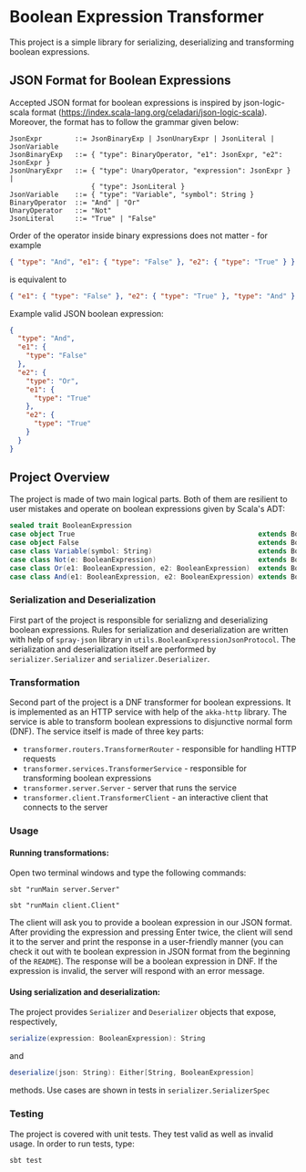# Boolean Expression Transformer

This project is a simple library for serializing, deserializing 
and transforming boolean expressions.

## JSON Format for Boolean Expressions

Accepted JSON format for boolean expressions is inspired by json-logic-scala format 
(https://index.scala-lang.org/celadari/json-logic-scala). Moreover, the format has to
follow the grammar given below:

```ebnf
JsonExpr        ::= JsonBinaryExp | JsonUnaryExpr | JsonLiteral | JsonVariable 
JsonBinaryExp   ::= { "type": BinaryOperator, "e1": JsonExpr, "e2": JsonExpr } 
JsonUnaryExpr   ::= { "type": UnaryOperator, "expression": JsonExpr } |
                    { "type": JsonLiteral }
JsonVariable    ::= { "type": "Variable", "symbol": String }
BinaryOperator  ::= "And" | "Or"
UnaryOperator   ::= "Not"
JsonLiteral     ::= "True" | "False"
```

Order of the operator inside binary expressions does not matter - for example
```json
{ "type": "And", "e1": { "type": "False" }, "e2": { "type": "True" } }
``` 
is equivalent to
```json
{ "e1": { "type": "False" }, "e2": { "type": "True" }, "type": "And" }
```

Example valid JSON boolean expression:
```json
{
  "type": "And",
  "e1": {
    "type": "False"
  },
  "e2": {
    "type": "Or",
    "e1": {
      "type": "True"
    },
    "e2": {
      "type": "True"
    }
  }
}
```

## Project Overview

The project is made of two main logical parts. Both of them are resilient to user mistakes 
and operate on boolean expressions given by Scala's ADT: 
```scala
sealed trait BooleanExpression
case object True                                             extends BooleanExpression
case object False                                            extends BooleanExpression
case class Variable(symbol: String)                          extends BooleanExpression
case class Not(e: BooleanExpression)                         extends BooleanExpression
case class Or(e1: BooleanExpression, e2: BooleanExpression)  extends BooleanExpression
case class And(e1: BooleanExpression, e2: BooleanExpression) extends BooleanExpression
```
### Serialization and Deserialization
First part of the project is responsible for serializng and deserializing boolean expressions.
Rules for serialization and deserialization are written with help of `spray-json` library 
in `utils.BooleanExpressionJsonProtocol`. The serialization and deserialization
itself are performed by `serializer.Serializer` and `serializer.Deserializer`.

### Transformation
Second part of the project is a DNF transformer for boolean expressions. It is implemented as
an HTTP service with help of the `akka-http` library. The service is able to transform boolean
expressions to disjunctive normal form (DNF). The service itself is made of three key parts:
- `transformer.routers.TransformerRouter` - responsible for handling HTTP requests
- `transformer.services.TransformerService` - responsible for transforming boolean expressions
- `transformer.server.Server` - server that runs the service
- `transformer.client.TransformerClient` - an interactive client that connects to the server

### Usage
#### Running transformations:
Open two terminal windows and type the following commands:
```shell
sbt "runMain server.Server"
```
```shell
sbt "runMain client.Client"
```

The client will ask you to provide a boolean expression in our JSON format. After providing the
expression and pressing Enter twice, the client will send it to the server and print the 
response in a user-friendly manner (you can check it out with te boolean expression in JSON 
format from the beginning of the `README`). The response will be a boolean expression in DNF. 
If the expression is invalid, the server will respond with an error message.

#### Using serialization and deserialization:
The project provides `Serializer` and `Deserializer` objects that expose, respectively,
```scala
serialize(expression: BooleanExpression): String
``` 
and
```scala 
deserialize(json: String): Either[String, BooleanExpression]
```
methods. Use cases are shown in tests in `serializer.SerializerSpec`


### Testing
The project is covered with unit tests. They test valid as well as invalid usage.
In order to run tests, type:
```shell
sbt test
```